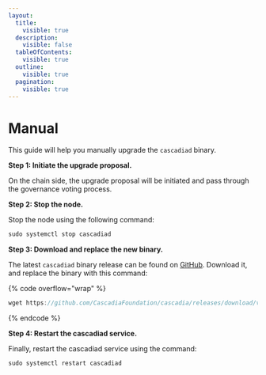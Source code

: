 ```yaml
---
layout:
  title:
    visible: true
  description:
    visible: false
  tableOfContents:
    visible: true
  outline:
    visible: true
  pagination:
    visible: true
---
```


# Manual

This guide will help you manually upgrade the `cascadiad` binary.



**Step 1: Initiate the upgrade proposal.**

On the chain side, the upgrade proposal will be initiated and pass through the governance voting process.



**Step 2: Stop the node.**

Stop the node using the following command:

```javascript
sudo systemctl stop cascadiad
```



**Step 3: Download and replace the new binary.**

The latest `cascadiad` binary release can be found on [GitHub](https://github.com/cascadiafoundation/cascadia/releases).  Download it, and replace the binary with this command:

{% code overflow="wrap" %}
```javascript
wget https://github.com/CascadiaFoundation/cascadia/releases/download/v0.1.6/cascadiad -O $(which cascadiad)
```
{% endcode %}



**Step 4: Restart the cascadiad service.**

Finally, restart the cascadiad service using the command:

```javascript
sudo systemctl restart cascadiad
```
